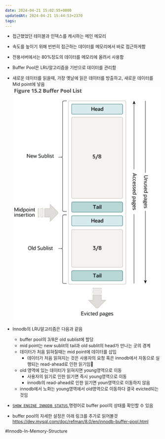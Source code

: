```yaml
---
date: 2024-04-21 15:02:55+0000
updatedAt: 2024-04-21 15:44:53+2370
tags: 
---
```

- 접근했었던 테이블과 인덱스를 캐시하는 메인 메모리
- 속도를 높이기 위해 빈번히 접근하는 데이터를 메모리에서 바로 접근하게함
- 전용서버에서는 80%정도의 데이터를 메모리에 올려서 사용함

- Buffer Pool은 LRU알고리즘을 기반으로 데이터를 관리함
- 새로운 데이터를 읽을때, 가장 옛날에 읽은 데이터를 방출하고, 새로운 데이터를 Mid point에 넣음
![center|400](real-resource-image/Pasted%20image%2020231115224606.png)
- Innodb의 LRU알고리즘은 다음과 같음
	- buffer pool의 3/8은 old sublist에 할당
	- mid point는 new sublit의 tail과 old sublit의 head가 만나는 곳의 경계
	- 데이터가 처음 읽혀질때는 mid point에 데이터를 삽입
		- 데이터가 처음 읽혀지는 것은 사용자의 요청 혹은 innodb에서 자동으로 실행되는 read-ahead로 인한 읽기임
	- old 영역에 있는 데이터가 읽혀지면 young영역으로 이동
		- 사용자의 읽기로 인한 읽기면 즉시 young영역으로 이동
		- innodb의 read-ahead로 인한 읽기면 youn영역으로 이동하지 않음
	- innodb에서 노화는 young영역에서 old영역으로 이동하다 결국 evicted되는 것임


- [`SHOW ENGINE INNODB STATUS`](https://dev.mysql.com/doc/refman/8.0/en/innodb-standard-monitor.html "15.17.3 InnoDB Standard Monitor and Lock Monitor Output"),명령어로 buffer pool의 상태를 확인할 수 있음


- buffer pool의 자세한 설정은 아래 링크를 추가로 읽어볼것
https://dev.mysql.com/doc/refman/8.0/en/innodb-buffer-pool.html


#Innodb-In-Memory-Structure 